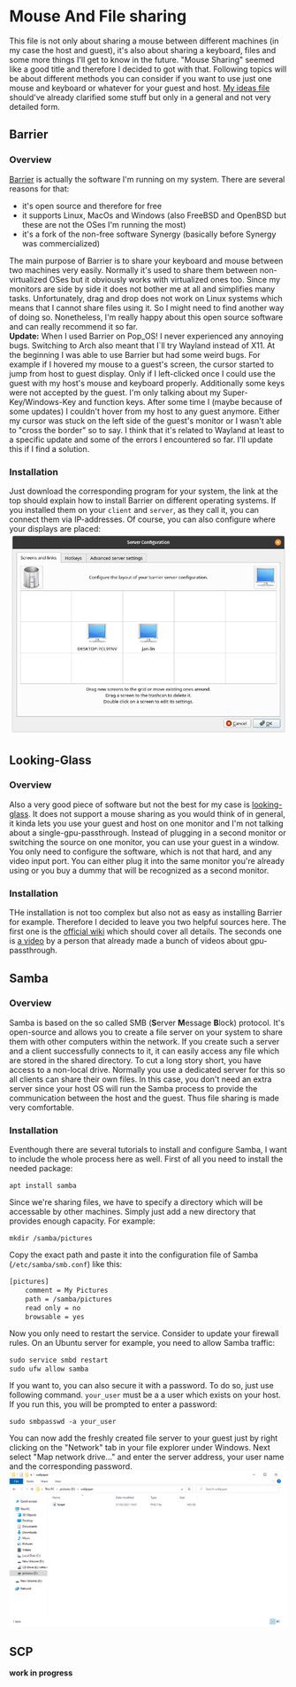 # Mouse And File sharing
This file is not only about sharing a mouse between different machines (in my case the host and guest), it's also about
sharing a keyboard, files and some more things I'll get to know in the future. "Mouse Sharing" seemed like a good title
and therefore I decided to got with that. Following topics will be about different methods you can consider if you want
to use just one mouse and keyboard or whatever for your guest and host. [My ideas file](../../ideas.md) should've
already clarified some stuff but only in a general and not very detailed form.

## Barrier
### Overview
[Barrier](https://github.com/debauchee/barrier) is actually the software I'm running on my system. There are several
reasons for that:
- it's open source and therefore for free
- it supports Linux, MacOs and Windows (also FreeBSD and OpenBSD but these are not the OSes I'm running the most)
- it's a fork of the non-free software Synergy (basically before Synergy was commercialized)

The main purpose of Barrier is to share your keyboard and mouse between two machines very easily. Normally it's used
to share them between non-virtualized OSes but it obviously works with virtualized ones too. Since my monitors are side
by side it does not bother me at all and simplifies many tasks. Unfortunately, drag and drop does not work on Linux 
systems which means that I cannot share files using it. So I might need to find another way of doing so. Nonetheless,
I'm really happy about this open source software and can really recommend it so far.  
**Update:** When I used Barrier on Pop_OS! I never experienced any annoying bugs. Switching to Arch also meant that
I`ll try Wayland instead of X11. At the beginning I was able to use Barrier but had some weird bugs. For example
if I hovered my mouse to a guest's screen, the cursor started to jump from host to guest display. Only if I left-clicked
once I could use the guest with my host's mouse and keyboard properly. Additionally some keys were not accepted by the
guest. I'm only talking about my Super-Key/Windows-Key and function keys. After some time I (maybe because of some
updates) I couldn't hover from my host to any guest anymore. Either my cursor was stuck on the left side of the guest's
monitor or I wasn't able to "cross the border" so to say. I think that it's related to Wayland at least to a specific
update and some of the errors I encountered so far. I'll update this if I find a solution.
### Installation
Just download the corresponding program for your system, the link at the top should explain how to install Barrier on
different operating systems. If you installed them on your ``client`` and ``server``, as they call it, you can connect
them via IP-addresses. Of course, you can also configure where your displays are placed:  
![](/resources/barrier-configuration.png)


## Looking-Glass
### Overview
Also a very good piece of software but not the best for my case is [looking-glass](https://looking-glass.io/). It does not
support a mouse sharing as you would think of in general, it kinda lets you use your guest and host on one monitor and
I'm not talking about a single-gpu-passthrough. Instead of plugging in a second monitor or switching the source on one
monitor, you can use your guest in a window. You only need to configure the software, which is not that hard, and any
video input port. You can either plug it into the same monitor you're already using or you buy a dummy that will be 
recognized as a second monitor.
### Installation
THe installation is not too complex but also not as easy as installing Barrier for example. Therefore I decided to leave
you two helpful sources here. The first one is the [official wiki](https://looking-glass.io/wiki/Installation) which 
should cover all details. The seconds one is [a video](https://www.youtube.com/watch?v=wEhvQEyiOwI) by a person that
already made a bunch of videos about gpu-passthrough.


## Samba
### Overview
Samba is based on the so called SMB (**S**erver **M**essage **B**lock) protocol. It's open-source and allows you to create a file server on your system to share them with other computers within the network. If you create such a server and a client
successfully connects to it, it can easily access any file which are stored in the shared directory. To cut a long story
short, you have access to a non-local drive. Normally you use a dedicated server for this so all clients can share their own
files. In this case, you don't need an extra server since your host OS will run the Samba process to provide the communication
between the host and the guest. Thus file sharing is made very comfortable.
### Installation
Eventhough there are several tutorials to install and configure Samba, I want to include the whole process here as well.
First of all you need to install the needed package:
```
apt install samba
```
Since we're sharing files, we have to specify a directory which will be accessable by other machines. Simply just add a new
directory that provides enough capacity. For example:
```
mkdir /samba/pictures
```
Copy the exact path and paste it into the configuration file of Samba (``/etc/samba/smb.conf``) like this:
```
[pictures]
    comment = My Pictures
    path = /samba/pictures
    read only = no
    browsable = yes
```
Now you only need to restart the service. Consider to update your firewall rules. On an Ubuntu server for example, you need to
allow Samba traffic:
```
sudo service smbd restart
sudo ufw allow samba
```
If you want to, you can also secure it with a password. To do so, just use following command. ``your_user`` must be a a user
which exists on your host. If you run this, you will be prompted to enter a password:
```
sudo smbpasswd -a your_user
```

You can now add the freshly created file server to your guest just by right clicking on the "Network" tab in your file 
explorer under Windows. Next select "Map network drive..." and enter the server address, your user name and the corresponding
password.
![](/resources/samba_network_drive.png)
## SCP
**work in progress**
